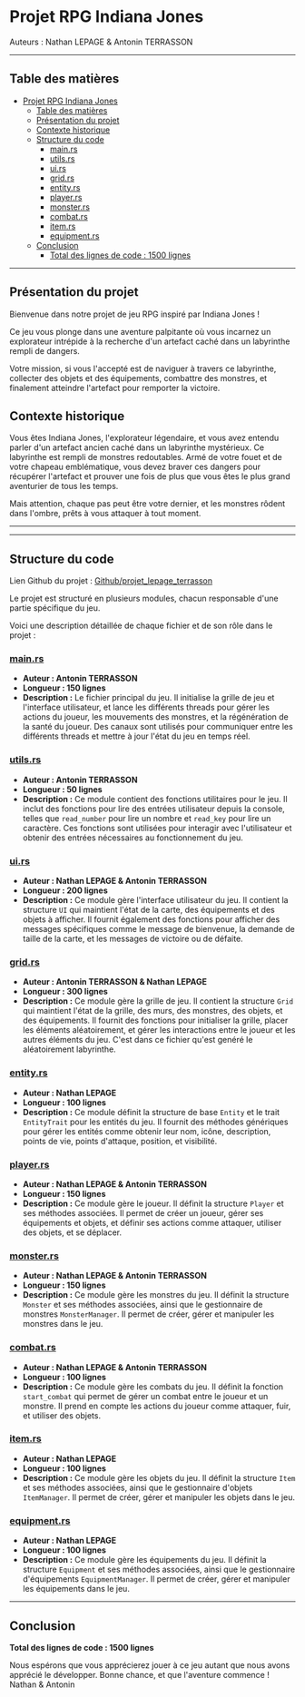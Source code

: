 # Projet RPG Indiana Jones

Auteurs : Nathan LEPAGE & Antonin TERRASSON

---

## Table des matières
- [Projet RPG Indiana Jones](#projet-rpg-indiana-jones)
  - [Table des matières](#table-des-matières)
  - [Présentation du projet](#présentation-du-projet)
  - [Contexte historique](#contexte-historique)
  - [Structure du code](#structure-du-code)
    - [main.rs](#mainrs)
    - [utils.rs](#utilsrs)
    - [ui.rs](#uirs)
    - [grid.rs](#gridrs)
    - [entity.rs](#entityrs)
    - [player.rs](#playerrs)
    - [monster.rs](#monsterrs)
    - [combat.rs](#combatrs)
    - [item.rs](#itemrs)
    - [equipment.rs](#equipmentrs)
  - [Conclusion](#conclusion)
    - [Total des lignes de code : 1500 lignes](#total-des-lignes-de-code--1500-lignes)

---

## Présentation du projet

Bienvenue dans notre projet de jeu RPG inspiré par Indiana Jones ! 

Ce jeu vous plonge dans une aventure palpitante où vous incarnez un explorateur intrépide à la recherche d'un artefact caché dans un labyrinthe rempli de dangers. 

Votre mission, si vous l'accepté est de naviguer à travers ce labyrinthe, collecter des objets et des équipements, combattre des monstres, et finalement atteindre l'artefact pour remporter la victoire.

## Contexte historique

Vous êtes Indiana Jones, l'explorateur légendaire, et vous avez entendu parler d'un artefact ancien caché dans un labyrinthe mystérieux. Ce labyrinthe est rempli de monstres redoutables. Armé de votre fouet et de votre chapeau emblématique, vous devez braver ces dangers pour récupérer l'artefact et prouver une fois de plus que vous êtes le plus grand aventurier de tous les temps. 

Mais attention, chaque pas peut être votre dernier, et les monstres rôdent dans l'ombre, prêts à vous attaquer à tout moment.

---
---

## Structure du code

Lien Github du projet : [Github/projet_lepage_terrasson](https://github.com/Luminoza/projet_lepage_terrasson)

Le projet est structuré en plusieurs modules, chacun responsable d'une partie spécifique du jeu. 

Voici une description détaillée de chaque fichier et de son rôle dans le projet :

### [main.rs](./src/main.rs)

- **Auteur : Antonin TERRASSON**
- **Longueur : 150 lignes**
- **Description :** Le fichier principal du jeu. Il initialise la grille de jeu et l'interface utilisateur, et lance les différents threads pour gérer les actions du joueur, les mouvements des monstres, et la régénération de la santé du joueur. Des canaux sont utilisés pour communiquer entre les différents threads et mettre à jour l'état du jeu en temps réel.

### [utils.rs](./src/utils.rs)

- **Auteur : Antonin TERRASSON**
- **Longueur : 50 lignes**
- **Description :** Ce module contient des fonctions utilitaires pour le jeu. Il inclut des fonctions pour lire des entrées utilisateur depuis la console, telles que `read_number` pour lire un nombre et `read_key` pour lire un caractère. Ces fonctions sont utilisées pour interagir avec l'utilisateur et obtenir des entrées nécessaires au fonctionnement du jeu.

### [ui.rs](./src/ui.rs)

- **Auteur : Nathan LEPAGE & Antonin TERRASSON**
- **Longueur : 200 lignes**
- **Description :** Ce module gère l'interface utilisateur du jeu. Il contient la structure `UI` qui maintient l'état de la carte, des équipements et des objets à afficher. Il fournit également des fonctions pour afficher des messages spécifiques comme le message de bienvenue, la demande de taille de la carte, et les messages de victoire ou de défaite.

### [grid.rs](./src/grid.rs)

- **Auteur : Antonin TERRASSON & Nathan LEPAGE**
- **Longueur : 300 lignes**
- **Description :** Ce module gère la grille de jeu. Il contient la structure `Grid` qui maintient l'état de la grille, des murs, des monstres, des objets, et des équipements. Il fournit des fonctions pour initialiser la grille, placer les éléments aléatoirement, et gérer les interactions entre le joueur et les autres éléments du jeu. C'est dans ce fichier qu'est genéré le aléatoirement labyrinthe.

### [entity.rs](./src/entities/entity.rs)

- **Auteur : Nathan LEPAGE**
- **Longueur : 100 lignes**
- **Description :** Ce module définit la structure de base `Entity` et le trait `EntityTrait` pour les entités du jeu. Il fournit des méthodes génériques pour gérer les entités comme obtenir leur nom, icône, description, points de vie, points d'attaque, position, et visibilité.

### [player.rs](./src/entities/player.rs)

- **Auteur : Nathan LEPAGE & Antonin TERRASSON**
- **Longueur : 150 lignes**
- **Description :** Ce module gère le joueur. Il définit la structure `Player` et ses méthodes associées. Il permet de créer un joueur, gérer ses équipements et objets, et définir ses actions comme attaquer, utiliser des objets, et se déplacer.

### [monster.rs](./src/entities/monster.rs)

- **Auteur : Nathan LEPAGE & Antonin TERRASSON**
- **Longueur : 150 lignes**
- **Description :** Ce module gère les monstres du jeu. Il définit la structure `Monster` et ses méthodes associées, ainsi que le gestionnaire de monstres `MonsterManager`. Il permet de créer, gérer et manipuler les monstres dans le jeu.

### [combat.rs](./src/combat.rs)

- **Auteur : Nathan LEPAGE & Antonin TERRASSON**
- **Longueur : 100 lignes**
- **Description :** Ce module gère les combats du jeu. Il définit la fonction `start_combat` qui permet de gérer un combat entre le joueur et un monstre. Il prend en compte les actions du joueur comme attaquer, fuir, et utiliser des objets.

### [item.rs](./src/items/item.rs)

- **Auteur : Nathan LEPAGE**
- **Longueur : 100 lignes**
- **Description :** Ce module gère les objets du jeu. Il définit la structure `Item` et ses méthodes associées, ainsi que le gestionnaire d'objets `ItemManager`. Il permet de créer, gérer et manipuler les objets dans le jeu.

### [equipment.rs](./src/equipments/equipment.rs)

- **Auteur : Nathan LEPAGE**
- **Longueur : 100 lignes**
- **Description :** Ce module gère les équipements du jeu. Il définit la structure `Equipment` et ses méthodes associées, ainsi que le gestionnaire d'équipements `EquipmentManager`. Il permet de créer, gérer et manipuler les équipements dans le jeu.

---

## Conclusion

**Total des lignes de code : 1500 lignes**

Nous espérons que vous apprécierez jouer à ce jeu autant que nous avons apprécié le développer. 
Bonne chance, et que l'aventure commence !
Nathan & Antonin